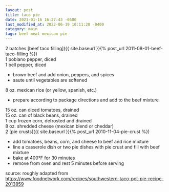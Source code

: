 ```yaml
---
layout: post
title: taco pie
date: 2021-01-16 16:27:43 -0500
last_modified_at: 2022-06-19 10:11:20 -0400
category: main
tags: beef meat mexican pie
---
```


2 batches [beef taco filling]({{ site.baseurl }}{% post_url 2011-08-01-beef-taco-filling %})  
1 poblano pepper, diced  
1 bell pepper, diced  
* brown beef and add onion, peppers, and spices
* saute until vegetables are softened

8 oz. mexican rice (or yellow, spanish, etc.)
* prepare according to package directions and add to the beef mixture

15 oz. can diced tomatoes, drained  
15 oz. can of black beans, drained  
1 cup frozen corn, defrosted and drained  
8 oz. shredded cheese (mexican blend or cheddar)  
2 [pie crusts]({{ site.baseurl }}{% post_url 2010-11-04-pie-crust %})  
* add tomatoes, beans, corn, and cheese to beef and rice mixture
* line a casserole dish or two pie dishes with pie crust and fill with beef mixture
* bake at 400°F for 30 minutes
* remove from oven and rest 5 minutes before serving

source: roughly adapted from <https://www.foodnetwork.com/recipes/southwestern-taco-pot-pie-recipe-2013859>
